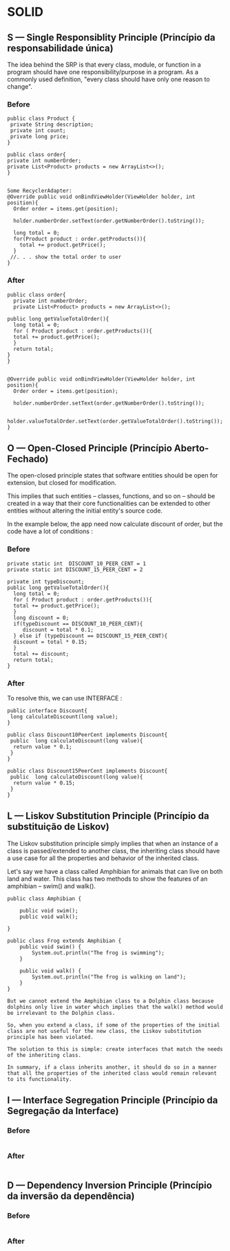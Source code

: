 # SOLID


##  S — Single Responsiblity Principle (Princípio da responsabilidade única)

The idea behind the SRP is that every class, module, or function in a program should have one responsibility/purpose in a program. As a commonly used definition, "every class should have only one reason to change".

### Before
```
public class Product {
 private String description;
 private int count;
 private long price;
}

public class order{
private int numberOrder;
private List<Product> products = new ArrayList<>();
}


Some RecyclerAdapter:
@Override public void onBindViewHolder(ViewHolder holder, int position){
  Order order = items.get(position);
  
  holder.numberOrder.setText(order.getNumberOrder().toString());
  
  long total = 0;
  for(Product product : order.getProducts()){
    total += product.getPrice();
  }
 //. . . show the total order to user
}
```

### After
```
public class order{
  private int numberOrder;
  private List<Product> products = new ArrayList<>();

public long getValueTotalOrder(){
  long total = 0;
  for ( Product product : order.getProducts()){
  total += product.getPrice();
  }
  return total;
}
}


@Override public void onBindViewHolder(ViewHolder holder, int position){
  Order order = items.get(position);
  
  holder.numberOrder.setText(order.getNumberOrder().toString());
  
   holder.valueTotalOrder.setText(order.getValueTotalOrder().toString());
}

```


##  O — Open-Closed Principle (Princípio Aberto-Fechado)

The open-closed principle states that software entities should be open for extension, but closed for modification.

This implies that such entities – classes, functions, and so on – should be created in a way that their core functionalities can be extended to other entities without altering the initial entity's source code.

In the example below, the app need now calculate discount of order, but the code have a lot of conditions :

### Before
```
private static int  DISCOUNT_10_PEER_CENT = 1
private static int DISCOUNT_15_PEER_CENT = 2

private int typeDiscount;
public long getValueTotalOrder(){
  long total = 0;
  for ( Product product : order.getProducts()){
  total += product.getPrice();
  }
  long discount = 0;
  if(typeDiscount == DISCOUNT_10_PEER_CENT){
     discount = total * 0.1;
  } else if (typeDiscount == DISCOUNT_15_PEER_CENT){
  discount = total * 0.15;
  }
  total += discount;
  return total;
}

```
### After

To resolve this, we can use INTERFACE : 
```
public interface Discount{
 long calculateDiscount(long value);
}

public class Discount10PeerCent implements Discount{
 public  long calculateDiscount(long value){
  return value * 0.1;
 }
}

public class Discount15PeerCent implements Discount{
 public  long calculateDiscount(long value){
  return value * 0.15;
 }
}

```

##  L — Liskov Substitution Principle (Princípio da substituição de Liskov)

The Liskov substitution principle simply implies that when an instance of a class is passed/extended to another class, the inheriting class should have a use case for all the properties and behavior of the inherited class.

Let's say we have a class called Amphibian for animals that can live on both land and water. This class has two methods to show the features of an amphibian – swim() and walk().
 
```
public class Amphibian {

    public void swim();
    public void walk();

}

public class Frog extends Amphibian {
    public void swim() {
        System.out.println("The frog is swimming");
    }
    
    public void walk() {
        System.out.println("The frog is walking on land");
    }
}

But we cannot extend the Amphibian class to a Dolphin class because dolphins only live in water which implies that the walk() method would be irrelevant to the Dolphin class.

So, when you extend a class, if some of the properties of the initial class are not useful for the new class, the Liskov substitution principle has been violated.

The solution to this is simple: create interfaces that match the needs of the inheriting class.

In summary, if a class inherits another, it should do so in a manner that all the properties of the inherited class would remain relevant to its functionality.

```
 
##  I — Interface Segregation Principle (Princípio da Segregação da Interface)


### Before
```
```
### After
```
```
##  D — Dependency Inversion Principle (Princípio da inversão da dependência)

### Before
```
```
### After
```
```
